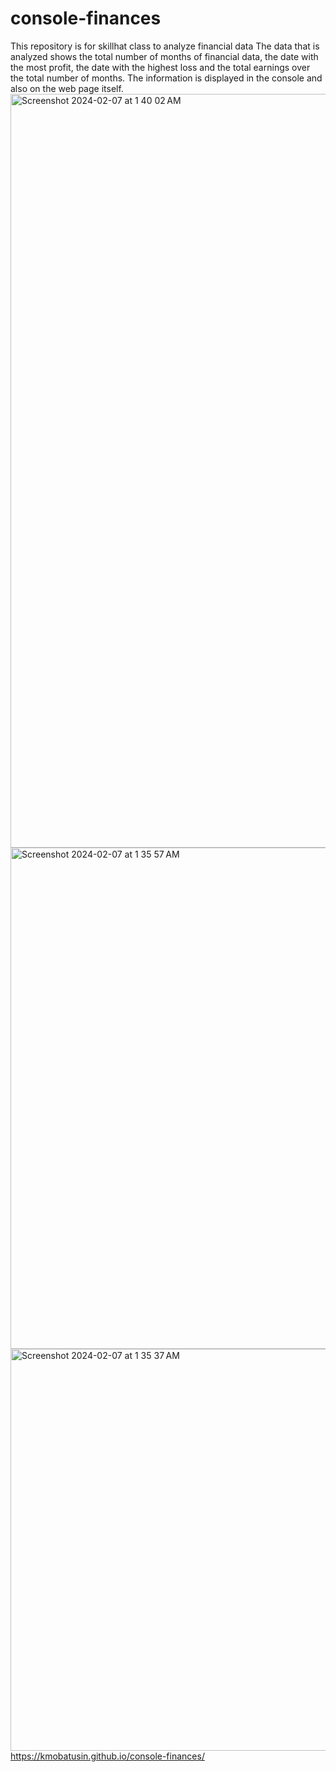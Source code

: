 # console-finances
This repository is for skillhat class to analyze financial data
The data that is analyzed shows the total number of months of financial data, the date with the most profit, the date with the highest loss and the total earnings over the total number of months.
 The information is displayed in the console and also on the web page itself.
<img width="1206" alt="Screenshot 2024-02-07 at 1 40 02 AM" src="https://github.com/KMOBATUSIN/console-finances/assets/156269222/bd4d1724-8797-4c45-9f8f-3d28284288ba">
<img width="802" alt="Screenshot 2024-02-07 at 1 35 57 AM" src="https://github.com/KMOBATUSIN/console-finances/assets/156269222/a4edf108-4916-477e-bd28-22127e15973d">
<img width="643" alt="Screenshot 2024-02-07 at 1 35 37 AM" src="https://github.com/KMOBATUSIN/console-finances/assets/156269222/06e1fe15-cb32-4235-affe-cf0e3743e9b8">
https://kmobatusin.github.io/console-finances/
